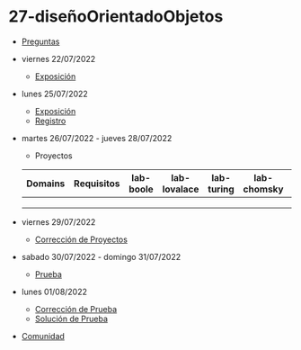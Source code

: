 # 27-diseñoOrientadoObjetos

- [Preguntas](https://escuela.it/cursos/curso-recurrencia-desarrollo-software/clase/patron)
- viernes 22/07/2022
  - [Exposición](https://escuela.it/cursos/curso-recurrencia-desarrollo-software/clase/patron)
- lunes 25/07/2022
  - [Exposición](https://escuela.it/cursos/curso-recurrencia-desarrollo-software/clase/patron)
  - [Registro](https://forms.gle/pA2QvsW32P4KtTD77)
- martes 26/07/2022 - jueves 28/07/2022
  - Proyectos
  
  |Domains|Requisitos|lab-boole|lab-lovalace|lab-turing|lab-chomsky|lab-bernersLee|
  |-------|----------|---------|------------|----------|-----------|--------------|
  |       |          |         |            |          |           |              |
  |       |          |         |            |          |           |              |
  |       |          |         |            |          |           |              |
- viernes 29/07/2022
  - [Corrección de Proyectos](https://escuela.it/cursos/curso-recurrencia-desarrollo-software/clase/patron)
- sabado 30/07/2022 - domingo 31/07/2022
  - [Prueba](https://forms.gle/hB9UJoN2PYiexctH8)
- lunes 01/08/2022
  - [Corrección de Prueba](https://escuela.it/cursos/curso-recurrencia-desarrollo-software/clase/patron)
  - [Solución de Prueba](https://docs.google.com/spreadsheets/d/1Uwtqa5VdD5wK2X7eLgkS6_th16aPnsW8pa5Ft2TyLPo/edit#gid=0)
- [Comunidad](https://app.slack.com/client/T02S3KYD464/C02TFT0RYT1)